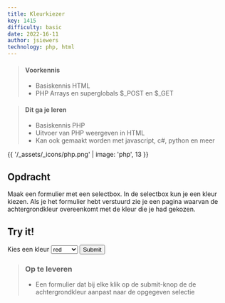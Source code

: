 ```yaml
---
title: Kleurkiezer
key: 1415
difficulty: basic
date: 2022-16-11
author: jsiewers
technology: php, html
---
```


> #### Voorkennis
> * Basiskennis HTML
> * PHP Arrays en superglobals $_POST en $_GET

> #### Dit ga je leren
> * Basiskennis PHP
> * Uitvoer van PHP weergeven in HTML
> * Kan ook gemaakt worden met javascript, c#, python en meer

{{ '/_assets/_icons/php.png'  | image: 'php', 13 }}

## Opdracht
Maak een formulier met een selectbox. In de selectbox kun je een kleur kiezen. 
Als je het formulier hebt verstuurd zie je een pagina waarvan de achtergrondkleur overeenkomt met de kleur die je had gekozen.

## Try it!

<div class="html">
    <form action="https://static.edutorial.nl/php/color_background.php" method="post">
        <label for="kleur">Kies een kleur</label>
        <select name="kleur">
            <option>red</option>
            <option>blue</option>
            <option>yellow</option>
            <option>pink</option>
        </select>
        <input type="submit">
    </form>
</div>

> ### Op te leveren
> * Een formulier dat bij elke klik op de submit-knop de de achtergrondkleur aanpast naar de opgegeven selectie
